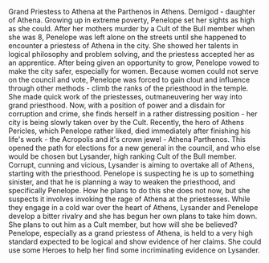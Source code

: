 Grand Priestess to Athena at the Parthenos in Athens.
Demigod - daughter of Athena.
Growing up in extreme poverty, Penelope set her sights as high as she could.
After her mothers murder by  a Cult of the Bull member when she was 8, Penelope was left alone on the streets until she happened to encounter a priestess of Athena in the city. She showed her talents in logical philosophy and problem solving, and the priestess accepted her as an apprentice.
After being given an opportunity to grow, Penelope vowed to make the city safer, especially for women.
Because women could not serve on the council and vote, Penelope was forced to gain clout and influence through other methods - climb the ranks of the priesthood in the temple.
She made quick work of the priestesses, outmaneuvering her way into grand priesthood.
Now, with a position of power and a disdain for corruption and crime, she finds herself in a rather distressing position - her city is being slowly taken over by the Cult.
Recently, the hero of Athens Pericles, which Penelope rather liked, died immediately after finishing his life's work - the Acropolis and it's crown jewel - Athena Parthenos.
This opened the path for elections for a new general in the council, and who else would be chosen but Lysander, high ranking Cult of the Bull member.
Corrupt, cunning and vicious, Lysander is aiming to overtake all of Athens, starting with the priesthood.
Penelope is suspecting he is up to something sinister, and that he is planning a way to weaken the priesthood, and specifically Penelope.
How he plans to do this she does not now, but she suspects it involves invoking the rage of Athena at the priestesses.
While they engage in a cold war over the heart of Athens, Lysander and Penelope develop a bitter rivalry and she has begun her own plans to take him down.
She plans to out him as a Cult member, but how will she be believed?
Penelope, especially as a grand priestess of Athena, is held to a very high standard expected to be logical and show evidence of her claims.
She could use some Heroes to help her find some incriminating evidence on Lysander.
